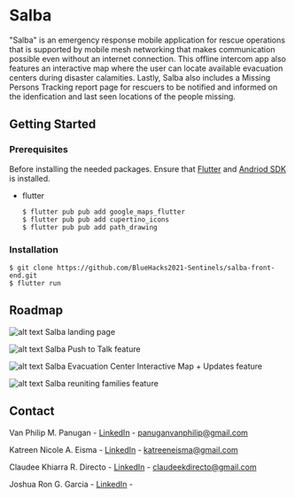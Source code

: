 # Salba
"Salba" is an emergency response mobile application for rescue operations that is supported by mobile mesh networking that makes communication possible even without an internet connection. This offline intercom app also features an interactive map where the user can locate available evacuation centers during disaster calamities. Lastly, Salba also includes a Missing Persons Tracking report page for rescuers to be notified and informed on the idenfication and last seen locations of the people missing.

## Getting Started
<!-- Insert Project Description -->


### Prerequisites
Before installing the needed packages. Ensure that [Flutter](https://flutter.dev/) and [Andriod SDK](https://developer.android.com/studio) is installed.
* flutter
  ```
  $ flutter pub pub add google_maps_flutter
  $ flutter pub pub add cupertino_icons
  $ flutter pub pub add path_drawing
  ```

### Installation
  ```
  $ git clone https://github.com/BlueHacks2021-Sentinels/salba-front-end.git
  $ flutter run
  ```

## Roadmap

![alt text](https://github.com/BlueHacks2021-Sentinels/salba-front-end/blob/main/image/readme-image-assets/salba-landing.png?raw=true)
Salba landing page

![alt text](https://github.com/BlueHacks2021-Sentinels/salba-front-end/blob/main/image/readme-image-assets/salba-feature1.png?raw=true)
Salba Push to Talk feature 

![alt text](https://github.com/BlueHacks2021-Sentinels/salba-front-end/blob/main/image/readme-image-assets/salba-feature2.png?raw=true)
Salba Evacuation Center Interactive Map + Updates feature

![alt text](https://github.com/BlueHacks2021-Sentinels/salba-front-end/blob/main/image/readme-image-assets/salba-feature3.png?raw=true)
Salba reuniting families feature


<!-- CONTACT -->
## Contact
Van Philip M. Panugan - [LinkedIn](https://www.linkedin.com/in/van-philip-panugan-9a6025184/) - panuganvanphilip@gmail.com

Katreen Nicole A. Eisma - [LinkedIn](https://www.linkedin.com/in/katreeneisma/) - katreeneisma@gmail.com

Claudee Khiarra R. Directo - [LinkedIn](https://www.linkedin.com/in/claudeedirecto/)  - claudeekdirecto@gmail.com

Joshua Ron G. Garcia - [LinkedIn](https://www.linkedin.com/in/joshuarong/) - 
